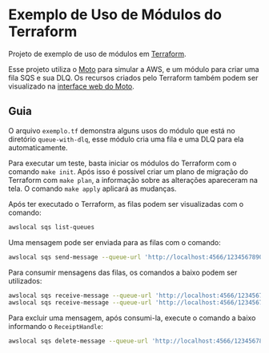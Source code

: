 # Exemplo de Uso de Módulos do Terraform

Projeto de exemplo de uso de módulos em [Terraform](https://www.terraform.io/).

Esse projeto utiliza o [Moto](https://docs.getmoto.org/en/latest/) para simular a AWS, e um módulo para criar uma fila SQS e sua DLQ. Os recursos criados pelo Terraform também podem ser visualizado na [interface web do Moto](http://localhost:4566/moto-api/).

## Guia

O arquivo `exemplo.tf` demonstra alguns usos do módulo que está no diretório `queue-with-dlq`, esse módulo cria uma fila e uma DLQ para ela automaticamente.

Para executar um teste, basta iniciar os módulos do Terraform com o comando `make init`. Após isso é possível criar um plano de migração do Terraform com `make plan`, a informação sobre as alterações apareceram na tela. O comando `make apply` aplicará as mudanças.

Após ter executado o Terraform, as filas podem ser visualizadas com o comando:

```sh
awslocal sqs list-queues
```

Uma mensagem pode ser enviada para as filas com o comando:

```sh
awslocal sqs send-message --queue-url 'http://localhost:4566/123456789012/minha-fila' --message-body '123'
```

Para consumir mensagens das filas, os comandos a baixo podem ser utilizados:

```sh
awslocal sqs receive-message --queue-url 'http://localhost:4566/123456789012/minha-fila' --max-number-of-messages 1 --wait-time-seconds 10 --visibility-timeout 5
awslocal sqs receive-message --queue-url 'http://localhost:4566/123456789012/minha-fila-dlq' --max-number-of-messages 1 --wait-time-seconds 10
```

Para excluir uma mensagem, após consumi-la, execute o comando a baixo informando o `ReceiptHandle`:

```sh
awslocal sqs delete-message --queue-url 'http://localhost:4566/123456789012/minha-fila' --receipt-handle ''
```
